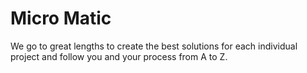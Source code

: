 # Micro Matic

We go to great lengths to create the best solutions for each individual project and follow you and your process from A to Z.
